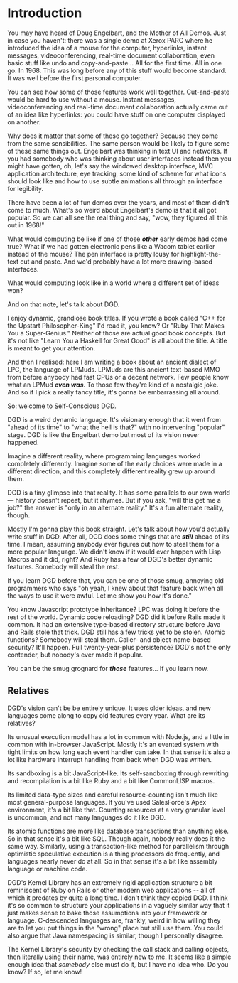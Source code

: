 # Introduction

You may have heard of Doug Engelbart, and the Mother of All Demos. Just in case you haven't: there was a single demo at Xerox PARC where he introduced the idea of a mouse for the computer, hyperlinks, instant messages, videoconferencing, real-time document collaboration, even basic stuff like undo and copy-and-paste... All for the first time. All in one go. In 1968. This was long before any of this stuff would become standard. It was well before the first personal computer.

You can see how some of those features work well together. Cut-and-paste would be hard to use without a mouse. Instant messages, videoconferencing and real-time document collaboration actually came out of an idea like hyperlinks: you could have stuff on one computer displayed on another.

Why does it matter that some of these go together? Because they come from the same sensibilities. The same person would be likely to figure some of these same things out. Engelbart was thinking in text UI and networks. If you had somebody who was thinking about user interfaces instead then you might have gotten, oh, let's say the windowed desktop interface, MVC application architecture, eye tracking, some kind of scheme for what icons should look like and how to use subtle animations all through an interface for legibility.

There have been a lot of fun demos over the years, and most of them didn't come to much. What's so weird about Engelbart's demo is that it all got popular. So we can all see the real thing and say, "wow, they figured all this out in 1968!"

What would computing be like if one of those ***other*** early demos had come true? What if we had gotten electronic pens like a Wacom tablet earlier instead of the mouse? The pen interface is pretty lousy for highlight-the-text cut and paste. And we'd probably have a lot more drawing-based interfaces.

What would computing look like in a world where a different set of ideas won?

And on that note, let's talk about DGD.

I enjoy dynamic, grandiose book titles. If you wrote a book called "C++ for the Upstart Philosopher-King" I'd read it, you know? Or "Ruby That Makes You a Super-Genius." Neither of those are actual good book concepts. But it's not like "Learn You a Haskell for Great Good" is all about the title. A title is meant to get your attention.

And then I realised: here I am writing a book about an ancient dialect of LPC, the language of LPMuds. LPMuds are this ancient text-based MMO from before anybody had fast CPUs or a decent network. Few people know what an LPMud ***even was***. To those few they're kind of a nostalgic joke. And so if I pick a really fancy title, it's gonna be embarrassing all around.

So: welcome to Self-Conscious DGD.

DGD is a weird dynamic language. It's visionary enough that it went from "ahead of its time" to "what the hell is that?" with no intervening "popular" stage. DGD is like the Engelbart demo but most of its vision never happened.

Imagine a different reality, where programming languages worked completely differently. Imagine some of the early choices were made in a different direction, and this completely different reality grew up around them.

DGD is a tiny glimpse into that reality. It has some parallels to our own world &mdash; history doesn't repeat, but it rhymes. But if you ask, "will this get me a job?" the answer is "only in an alternate reality." It's a fun alternate reality, though.

Mostly I'm gonna play this book straight. Let's talk about how you'd actually write stuff in DGD. After all, DGD does some things that are ***still*** ahead of its time. I mean, assuming anybody ever figures out how to steal them for a more popular language. We didn't know if it would ever happen with Lisp Macros and it did, right? And Ruby has a few of DGD's better dynamic features. Somebody will steal the rest.

If you learn DGD before that, you can be one of those smug, annoying old programmers who says "oh yeah, I knew about that feature back when all the ways to use it were awful. Let me show you how it's done."

You know Javascript prototype inheritance? LPC was doing it before the rest of the world. Dynamic code reloading? DGD did it before Rails made it common. It had an extensive type-based directory structure before Java and Rails stole that trick. DGD still has a few tricks yet to be stolen. Atomic functions? Somebody will steal them. Caller- and object-name-based security? It'll happen. Full twenty-year-plus persistence? DGD's not the only contender, but nobody's ever made it popular.

You can be the smug grognard for ***those*** features... If you learn now.

## Relatives

DGD's vision can't be be entirely unique. It uses older ideas, and new languages come along to copy old features every year. What are its relatives?

Its unusual execution model has a lot in common with Node.js, and a little in common with in-browser JavaScript. Mostly it's an evented system with tight limits on how long each event handler can take. In that sense it's also a lot like hardware interrupt handling from back when DGD was written.

Its sandboxing is a bit JavaScript-like. Its self-sandboxing through rewriting and recompilation is a bit like Ruby and a bit like CommonLISP macros.

Its limited data-type sizes and careful resource-counting isn't much like most general-purpose languages. If you've used SalesForce's Apex environment, it's a bit like that. Counting resources at a very granular level is uncommon, and not many languages do it like DGD.

Its atomic functions are more like database transactions than anything else. So in that sense it's a bit like SQL. Though again, nobody really does it the same way. Similarly, using a transaction-like method for parallelism through optimistic speculative execution is a thing processors do frequently, and languages nearly never do at all. So in that sense it's a bit like assembly language or machine code.

DGD's Kernel Library has an extremely rigid application structure a bit reminiscent of Ruby on Rails or other modern web applications -- all of which it predates by quite a long time. I don't think they copied DGD. I think it's so common to structure your applications in a vaguely similar way that it just makes sense to bake those assumptions into your framework or language. C-descended languages are, frankly, weird in how willing they are to let you put things in the "wrong" place but still use them. You could also argue that Java namespacing is similar, though I personally disagree.

The Kernel Library's security by checking the call stack and calling objects, then literally using their name, was entirely new to me. It seems like a simple enough idea that *somebody* else must do it, but I have no idea who. Do you know? If so, let me know!
